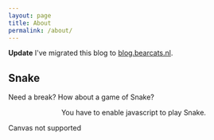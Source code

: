 ```yaml
---
layout: page
title: About
permalink: /about/
---
```


**Update** I've migrated this blog to [blog.bearcats.nl](https://blog.bearcats.nl/about/).

## Snake

Need a break? How about a game of Snake?

<noscript>
  <p style="text-align:center;">
    You have to enable javascript to play Snake.
  </p>
</noscript>
<canvas id="canvas" tabindex="-1" style="height: 50%;">Canvas not supported</canvas>

<script type="text/javascript">
var e=document.getElementById("canvas"),h=e.getContext("2d",{alpha:!1}),k=e.getBoundingClientRect();e.setAttribute("width",k.width);e.setAttribute("height",k.height);e.focus();var l=40,n=20,p=Array(4),r=0,t=0,u=0,v=0,w=20,x=10,y=Array(1600);y[0]=w;y[1]=x;y[2]=w;y[3]=x;y[4]=w;y[5]=x;
for(var z=6,B=2,C=0,D="score: 0",ba=aa(),F=0,G=Array(1600),H=[],I=G.length,J=[],K=Array(101),L=[{r:255,b:0,a:0},{r:255,b:136,a:0},{r:97,b:46,a:0}],M=0;20>M;++M)for(var N=0;40>N;++N){var ca=2*(40*M+N);G[ca+0]=N;G[ca+1]=M}for(var O=0;O<K.length;++O){var P,Q=Math.min(Math.max(O/(K.length-1)*L.length,0),L.length-1),R=L[Math.floor(Q)],S=L[Math.ceil(Q)],da=Q-Math.floor(Q);P={r:T(R.r,S.r),b:T(R.b,S.b),a:T(R.a,S.a)};K[O]="rgb("+P.r+","+P.b+","+P.a+")"}U();e.addEventListener("keydown",ea);
e.addEventListener("focusout",fa);V();
function V(){var a=aa(),b=(a-ba)/1E3;ba=a;.018>=b?b=1/60:.019<=b&&.021>=b?b=.02:.034<=b&&(b=1/30);if(0==B){F+=b;1==t?u-=20*b:2==t?u+=20*b:3==t?v-=20*b:4==t&&(v+=20*b);if(b=0!=t&&(1<=Math.abs(u)||1<=Math.abs(v))){for(a=z-2;2<=a;a-=2)y[a+0]=y[a-2],y[a+1]=y[a-1];-1>=u?(y[0]--,u++):1<=u?(y[0]++,u--):-1>=v?(y[1]--,v++):1<=v&&(y[1]++,v--);0>y[0]&&(y[0]=39);40<=y[0]&&(y[0]=0);0>y[1]&&(y[1]=19);20<=y[1]&&(y[1]=0);for(a=0;a<H.length;a+=3){var c=H[a+0],g=H[a+1],d=H[a+2];if(y[0]==c&&y[1]==g){console.log("eat fruit. "+
(H.length-3)/3+" remaining");C+=Math.max(1,Math.ceil((1-Math.min(Math.max((F-d)/(5+z/20),0),1))*z/2));D="score: "+Math.ceil(C);J.push(c,g,F);H.splice(a,3);0==H.length&&(console.log("trying to make next fruit"),U());break}}c=y[z-2];g=y[z-1];for(a=0;a<J.length;a+=3)d=J[a+1],J[a+0]==c&&d==g&&(y[z++]=c,y[z++]=g,J.splice(a,3),a-=3);if(6<z)for(a=2;a<z;a+=2)if(y[0]==y[a+0]&&y[1]==y[a+1]){B=3;break}}if((b||0==t)&&0<r){b=p[0];for(a=1;a<r;++a)p[a-1]=p[a];--r;ha(b,t)||(t=b,v=u=0)}}a=e.width;b=e.height;l=a/40;
n=b/20;h.globalCompositeOperation="source-over";h.fillStyle="white";h.fillRect(0,0,a,b);for(c=0;c<H.length;c+=3){g=H[c+0];d=H[c+1];var f=Math.min(Math.max((F-H[c+2])/(5+z/20),0),1);h.fillStyle=K[Math.floor(100*f)];f=1-ia(f)/3;var m=(1-f)/2;W(g+m,d+m,f,f,.25*f,!1)}h.fillStyle="rgb(50,50,50)";c=1+z/2;for(g=0;g<J.length;g+=3)d=.8+.3*(1-20*(F-J[g+2])/c),f=(1-d)/2,W(J[g+0]+f,J[g+1]+f,d,d,d/4,!1);c=y[z-2];g=y[z-1];d=y[z-4]-c;f=y[z-3]-g;d=0<d&&20>d||-20>d?2:0>d&&20>-d||20<d?1:0<f&&10>f||-10>f?4:0>f&&10>
-f||10<f?3:0;f=Math.abs(u)+Math.abs(v);1==d?c-=f:2==d?c+=f:3==d?g-=f:4==d&&(g+=f);h.fillStyle="black";d=y[0];f=y[1];X(d+u,f+v,d,f);for(m=2;m<z-2;m+=2){var q=y[m+0],A=y[m+1];X(d,f,q,A);d=q;f=A}X(c,g,d,f);if(0==B||1==B)h.font="400 20px Serif",h.textAlign="center",h.fillStyle="rgb(120,120,120)",h.fillText(D,a/2,40);0==B?window.requestAnimationFrame(V):(2!=B&&(h.globalCompositeOperation="multiply",h.fillStyle="rgb(200,200,200)",h.fillRect(0,0,a,b),h.globalCompositeOperation="source-over"),h.font="400 32px Serif",
h.textAlign="center",h.fillStyle="rgb(120,120,120)",2==B?h.fillText("Move to Start",a/2,b/4):1==B?(h.fillText("Paused",a/2,b/2),h.font="400 20px Serif",h.fillText("Press space to resume",a/2,b/2+40)):3==B&&(h.fillText("Game Over!",a/2,b/4),h.fillText(D,a/2,b/4+40),h.font="400 20px Serif",h.fillText("Press space to try again",a/2,b/4+80)))}
function X(a,b,c,g){var d=Math.min(a,c);a=Math.max(a,c);c=Math.min(b,g);b=Math.max(b,g);g=a-d;var f=b-c,m=g+1,q=f+1;1<g?(Y(d-1,c,2,1),Y(a,b,2,1)):1<f?(Y(d,c-1,1,2),Y(a,b,1,2)):(Y(d,c,m,q),0>d?Y(40+d,c,m,q):39<a?Y(d-40,c,m,q):0>c?Y(d,20+c,m,q):19<b&&Y(d,c-20,m,q))}function Y(a,b,c,g){W(a+.1,b+.1,c-.2,g-.2,.5,!0)}
function W(a,b,c,g,d,f){a*=l;b*=n;c*=l;g*=n;d*=Math.min(l,n);f?(a=Math.ceil(a),b=Math.ceil(b),c=Math.floor(c),g=Math.floor(g)):(a+=.5,b+=.5);h.beginPath();h.moveTo(a+d,b);h.lineTo(a+c-d,b);h.quadraticCurveTo(a+c,b,a+c,b+d);h.lineTo(a+c,b+g-d);h.quadraticCurveTo(a+c,b+g,a+c-d,b+g);h.lineTo(a+d,b+g);h.quadraticCurveTo(a,b+g,a,b+g-d);h.lineTo(a,b+d);h.quadraticCurveTo(a,b,a+d,b);h.closePath();h.fill()}
function U(){if(1600>z){var a;do{if(I>=G.length){for(a=G.length-2;2<=a;a-=2){var b=2*Math.floor(Math.random()*a/2);var c=G[a+0],g=G[a+1];G[a+0]=G[b+0];G[a+1]=G[b+1];G[b+0]=c;G[b+1]=g}I=0}a=G[I++];b=G[I++]}while(Z(a,b));console.log("made fruit at ("+a+", "+b+")");H.push(a,b,F);if((z-20)/2E3>Math.random()){c=Math.random();if(.25>c&&39>a&&19>b){var d=a+1;var f=b;var m=a;var q=b+1;var A=a+1;var E=b+1}else.5>c&&37>a?(d=a+1,f=b,m=a+2,q=b,A=a+3,E=b):.75>c&&17>b?(d=a,f=b+1,m=a,q=b+2,A=a,E=b+3):38>a&&19>b&&
(d=a+1,f=b,m=a+1,q=b+1,A=a+2,E=b+1);Z(d,f)||Z(m,q)||Z(A,E)||H.push(d,f,F,m,q,F,A,E,F)}}}function fa(){0==B&&(B=1)}
function ea(a){var b=B;if(32==a.keyCode||13==a.keyCode||27==a.keyCode)a.preventDefault(),0==B?B=1:1==B?B=0:3==B&&(t=r=0,w=20,x=10,z=6,y[0]=w,y[1]=x,y[2]=w,y[3]=x,y[4]=w,y[5]=x,v=u=0,B=2,C=0,D="score: 0",F=0,J.length=0,H.length=0,U(),window.requestAnimationFrame(V));else{a.preventDefault();var c=0;switch(a.keyCode){case 37:case 65:case 100:c=1;break;case 38:case 87:case 104:c=3;break;case 39:case 68:case 102:c=2;break;case 40:case 83:case 101:c=4}if(0!=c&&2==B||0==B)r<p.length&&(ha(c,0==r?t:p[r-1])||
(p[r++]=c)),2==B&&(B=0)}0==B&&0!=b&&window.requestAnimationFrame(V)}function Z(a,b){for(var c=0;c<z;c+=2)if(y[c+0]==a&&y[c+1]==b)return!0;return!1}function ha(a,b){return 0==a||0==b?!1:(1==a||2==a)==(1==b||2==b)||(3==a||4==a)==(3==b||4==b)}function aa(){return window.performance.now?window.performance.now():window.performance.webkitNow?window.performance.webkitNow():(new Date).getTime()}function T(a,b){return a+(b-a)*ia(da)}function ia(a){a=Math.min(Math.max(a-0,0),1);return a*a*(3-2*a)};
</script>

